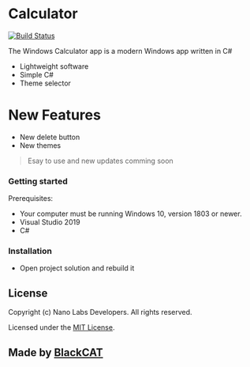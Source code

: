# Calculator

[![Build Status](https://travis-ci.org/joemccann/dillinger.svg?branch=master)](https://travis-ci.org/joemccann/dillinger)

The Windows Calculator app is a modern Windows app written in C#

  - Lightweight software
  - Simple C#
  - Theme selector

# New Features
  - New delete button
  - New themes

> Esay to use and new updates comming soon

### Getting started

Prerequisites:
* Your computer must be running Windows 10, version 1803 or newer.
* Visual Studio 2019
* C#

### Installation

* Open project solution and rebuild it

License
----
Copyright (c) Nano Labs Developers. All rights reserved.

Licensed under the [MIT License](https://github.com/Nano-Labs-Developers/Calculator/blob/master/LICENSE).

## Made by [BlackCAT](https://github.com/Nano-Labs-Developers)
